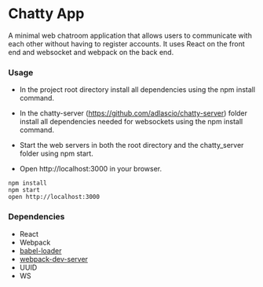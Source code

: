Chatty App
=====================

A minimal web chatroom application that allows users to communicate with each other without having to register accounts. It uses React on the front end and websocket and webpack on the back end.

### Usage

- In the project root directory install all dependencies using the npm install command.

- In the chatty-server (https://github.com/adlascio/chatty-server) folder install all dependencies needed for websockets using the npm install command.

- Start the web servers in both the root directory and the chatty_server folder using npm start.

- Open http://localhost:3000 in your browser.

```
npm install
npm start
open http://localhost:3000
```



### Dependencies

* React
* Webpack
* [babel-loader](https://github.com/babel/babel-loader)
* [webpack-dev-server](https://github.com/webpack/webpack-dev-server)
* UUID
* WS
